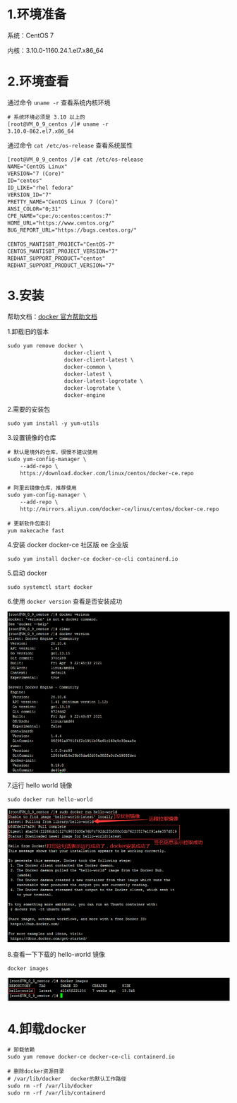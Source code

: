 # 1.环境准备

系统：CentOS 7

内核：3.10.0-1160.24.1.el7.x86_64

# 2.环境查看

通过命令 `uname -r` 查看系统内核环境

``` shell
# 系统环境必须是 3.10 以上的
[root@VM_0_9_centos /]# uname -r
3.10.0-862.el7.x86_64
```
通过命令 `cat /etc/os-release` 查看系统属性
``` shell
[root@VM_0_9_centos /]# cat /etc/os-release 
NAME="CentOS Linux"
VERSION="7 (Core)"
ID="centos"
ID_LIKE="rhel fedora"
VERSION_ID="7"
PRETTY_NAME="CentOS Linux 7 (Core)"
ANSI_COLOR="0;31"
CPE_NAME="cpe:/o:centos:centos:7"
HOME_URL="https://www.centos.org/"
BUG_REPORT_URL="https://bugs.centos.org/"

CENTOS_MANTISBT_PROJECT="CentOS-7"
CENTOS_MANTISBT_PROJECT_VERSION="7"
REDHAT_SUPPORT_PRODUCT="centos"
REDHAT_SUPPORT_PRODUCT_VERSION="7"
```

# 3.安装

帮助文档：[docker 官方帮助文档](https://docs.docker.com/)

1.卸载旧的版本

``` shell
sudo yum remove docker \
                  docker-client \
                  docker-client-latest \
                  docker-common \
                  docker-latest \
                  docker-latest-logrotate \
                  docker-logrotate \
                  docker-engine
```

2.需要的安装包

``` shell
sudo yum install -y yum-utils
```

3.设置镜像的仓库

``` shell
# 默认是境外的仓库，很慢不建议使用
sudo yum-config-manager \
    --add-repo \
    https://download.docker.com/linux/centos/docker-ce.repo
    
# 阿里云镜像仓库，推荐使用
sudo yum-config-manager \
    --add-repo \
    http://mirrors.aliyun.com/docker-ce/linux/centos/docker-ce.repo
    
# 更新软件包索引
yum makecache fast
```

4.安装 docker docker-ce 社区版 ee 企业版

``` shell
sudo yum install docker-ce docker-ce-cli containerd.io
```

5.启动 docker

``` shell
sudo systemctl start docker
```

6.使用 `docker version` 查看是否安装成功

![查看 docker 是否安装成功](../img/image-20210427003114853.png)

7.运行 hello world 镜像

``` shell
sudo docker run hello-world
```

![image-20210427004608665](../img/image-20210427004608665.png)

8.查看一下下载的 hello-world 镜像

``` shell
docker images
```

![image-20210427004854294](../img/image-20210427004854294.png)



# 4.卸载docker

``` shell
# 卸载依赖
sudo yum remove docker-ce docker-ce-cli containerd.io

# 删除docker资源目录
# /var/lib/docker	docker的默认工作路径
sudo rm -rf /var/lib/docker
sudo rm -rf /var/lib/containerd
```

